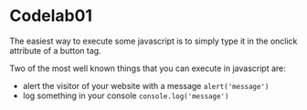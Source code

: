 # Codelab01
The easiest way to execute some javascript is to simply type it in the onclick attribute of a button tag.

Two of the most well known things that you can execute in javascript are:
- alert the visitor of your website with a message `alert('message')`
- log something in your console `console.log('message')`


